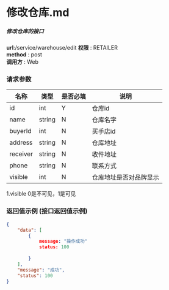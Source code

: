 修改仓库.md
==============

##### 修改仓库的接口

**url**:/service/warehouse/edit
**权限** : RETAILER  
**method** : post  
**调用方** : Web

### 请求参数
|    名称   | 类型 | 是否必填 |           说明           |
|-----------|------|----------|--------------------------|
| id        | int     | Y     | 仓库id                    |
| name      | string  | N     | 仓库名字                  |
| buyerId   | int     | N     | 买手店id                  |
| address   | string  | N     | 仓库地址                  |
| receiver  | string  | N     | 收件地址                  |
| phone     | string  | N     | 联系方式                  |
| visible   | int     | N     | 仓库地址是否对品牌显示      |
1.visible 0是不可见，1是可见
### 返回值示例 (接口返回值示例)

```json
{
    "data": [
        {
            message: "操作成功"
            status: 100
            
        }
    ],
    "message": "成功",
    "status": 100
}
```